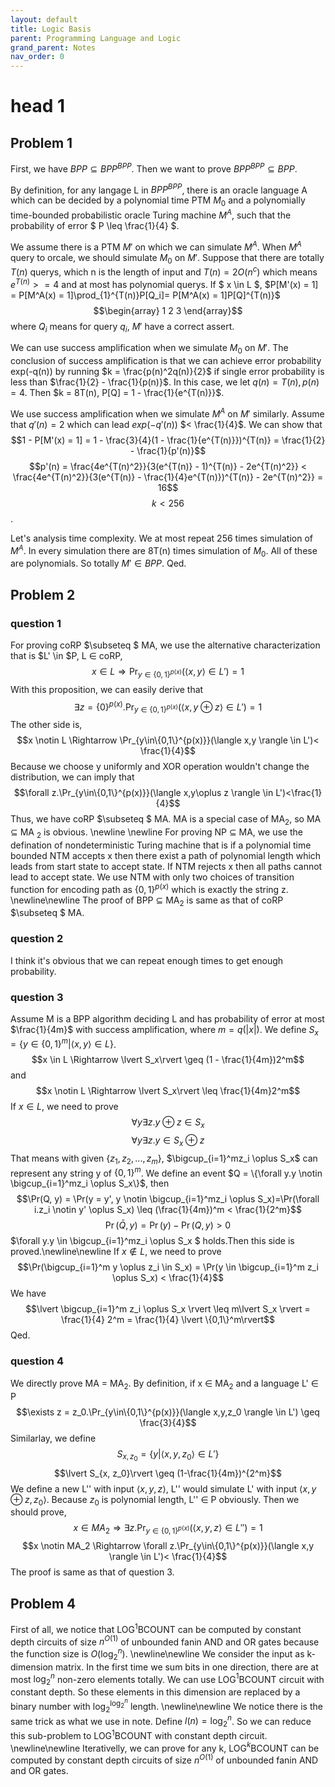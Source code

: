 ```yaml
---
layout: default
title: Logic Basis
parent: Programming Language and Logic
grand_parent: Notes
nav_order: 0
---
```

# head 1
## Problem 1
First, we have $BPP \subseteq BPP^{BPP}$. Then we want to prove $BPP^{BPP} \subseteq BPP$.

By definition, for any langage L in $BPP^{BPP}$, there is an oracle language A which can be decided by a polynomial time PTM $M_0$ and a polynomially time-bounded probabilistic oracle Turing machine $M^A$, such that the probability of error $ P \leq \frac{1}{4} $.

We assume there is a PTM $M'$ on which we can simulate $M^A$. When $M^A$ query to orcale, we should simulate $M_0$ on $M'$. Suppose that there are totally $T(n)$ querys, which n is the length of input and $T(n) = 2O(n^c)$ which means $e^{T(n)} >= 4$ and at most has polynomial querys. If $ x \in L $, 
$P[M'(x) = 1] = P[M^A(x) = 1]\prod_{1}^{T(n)}P[Q_i]= P[M^A(x) = 1]P[Q]^{T(n)}$
$$\begin{array}
1 2 3
	\end{array}$$
where $Q_i$ means for query $q_i$, $M'$ have a correct assert.

We can use success amplification when we simulate $M_0$ on $M'$. The conclusion of success amplification is that we can achieve error probability exp(-q(n)) by running $k = \frac{p(n)^2q(n)}{2}$ if single error probability is less than $\frac{1}{2} - \frac{1}{p(n)}$. In this case, we let $q(n) = T(n), p(n) = 4$. Then $k = 8T(n), P[Q] = 1 - \frac{1}{e^{T(n)}}$.

We use success amplification when we simulate $M^A$ on $M'$ similarly. Assume that $q'(n) = 2$ which can lead $exp(-q'(n))$ $< \frac{1}{4}$. We can show that $$1 - P[M'(x) = 1] = 1 - \frac{3}{4}(1 - \frac{1}{e^{T(n)}})^{T(n)} = \frac{1}{2} - \frac{1}{p'(n)}$$ $$p'(n) = \frac{4e^{T(n)^2}}{3(e^{T(n)} - 1)^{T(n)} - 2e^{T(n)^2}} < \frac{4e^{T(n)^2}}{3(e^{T(n)} - \frac{1}{4}e^{T(n)})^{T(n)} - 2e^{T(n)^2}} = 16$$ $$k < 256$$.

Let's analysis time complexity. We at most repeat 256 times simulation of $M^A$. In every simulation there are 8T(n) times simulation of $M_0$. All of these are polynomials. So totally $M' \in BPP$. Qed.

## Problem 2
### question 1
For proving coRP $\subseteq $ MA, we use the alternative characterization that is $L' \in $P, L $\in$ coRP, $$x \in L \Rightarrow \Pr_{y\in\{0,1\}^{p(x)}}(\langle x,y \rangle \in L')=1$$
With this proposition, we can easily derive that
$$\exists z=\{0\}^{p(x)}.\Pr_{y\in\{0,1\}^{p(x)}}(\langle x,y\oplus z \rangle \in L')=1$$
The other side is,$$x \notin L \Rightarrow \Pr_{y\in\{0,1\}^{p(x)}}(\langle x,y \rangle \in L')< \frac{1}{4}$$
Because we choose y uniformly and XOR operation wouldn't change the distribution, we can imply that
$$\forall z.\Pr_{y\in\{0,1\}^{p(x)}}(\langle x,y\oplus z \rangle \in L')<\frac{1}{4}$$
Thus, we have coRP $\subseteq $ MA. MA is a special case of MA$_2$, so MA $\subseteq$ MA $_2$ is obvious. \newline \newline
For proving NP $\subseteq$ MA, we use the defination of nondeterministic Turing machine that is if a polynomial time bounded NTM accepts x then there exist a path of polynomial length which leads from start state to accept state. If NTM rejects x then all paths cannot lead to accept state. We use NTM with only two choices of transition function for encoding path as $\{0,1\}^{p(x)}$ which is exactly the string z.
\newline\newline
The proof of BPP $\subseteq$ MA$_2$ is same as that of coRP $\subseteq $ MA.
### question 2
I think it's obvious that we can repeat enough times to get enough probability.
### question 3
Assume M is a BPP algorithm deciding L and has probability of error at most $\frac{1}{4m}$ with success amplification, where $m = q(\lvert x\rvert)$. We define $S_x = \{y\in \{0, 1\}^m | \langle x,y\rangle \in L \}$.
$$x \in L \Rightarrow \lvert S_x\rvert \geq (1 - \frac{1}{4m})2^m$$ and $$x \notin L \Rightarrow \lvert S_x\rvert \leq \frac{1}{4m}2^m$$
If $x \in L$, we need to prove
$$\forall y\exists z.y\oplus z \in S_x$$
$$\forall y\exists z.y \in S_x\oplus z$$
That means with given $\{ z_1, z_2, ... , z_m\}$, $\bigcup_{i=1}^mz_i \oplus S_x$ can represent any string y of $\{0, 1\}^m$. We define an event $Q = \{\forall y.y \notin \bigcup_{i=1}^mz_i \oplus S_x\}$, then $$\Pr(Q, y)  = \Pr(y = y', y \notin \bigcup_{i=1}^mz_i \oplus S_x)=\Pr(\forall i.z_i \notin y' \oplus S_x) \leq (\frac{1}{4m})^m < \frac{1}{2^m}$$
$$\Pr(\bar Q, y) = \Pr(y) - \Pr(Q, y) > 0$$
$\forall y.y \in \bigcup_{i=1}^mz_i \oplus S_x $ holds.Then this side is proved.\newline\newline
If $x \notin L$, we need to prove
$$\Pr(\bigcup_{i=1}^m y \oplus z_i \in S_x) = \Pr(y \in \bigcup_{i=1}^m z_i \oplus S_x) < \frac{1}{4}$$
We have
$$\lvert \bigcup_{i=1}^m z_i \oplus S_x \rvert \leq m\lvert S_x \rvert = \frac{1}{4} 2^m = \frac{1}{4} \lvert \{0,1\}^m\rvert$$
Qed.
### question 4
We directly prove MA = MA$_2$. By definition, if x $\in$ MA$_2$ and a language L' $\in$ P $$\exists z = z_0.\Pr_{y\in\{0,1\}^{p(x)}}(\langle x,y,z_0 \rangle \in L') \geq \frac{3}{4}$$ Similarlay, we define $$S_{x,z_0} = \{y|\langle x, y, z_0 \rangle \in L'\}$$ $$\lvert S_{x, z_0}\rvert \geq (1-\frac{1}{4m})^{2^m}$$
We define a new L'' with input $\langle x, y, z\rangle$, L'' would simulate L' with input $\langle x, y\oplus z, z_0 \rangle$. Because $z_0$ is polynomial length, L'' $\in$ P obviously. Then we should prove,
$$x \in MA_2 \Rightarrow \exists z.\Pr_{y\in\{0,1\}^{p(x)}}(\langle x,y,z \rangle \in L'') = 1 $$
$$x \notin MA_2 \Rightarrow \forall z.\Pr_{y\in\{0,1\}^{p(x)}}(\langle x,y \rangle \in L')< \frac{1}{4}$$
The proof is same as that of question 3.
## Problem 4
First of all, we notice that LOG$^1$BCOUNT can be computed by constant depth circuits of size $n^{O(1)}$ of unbounded fanin AND and OR gates because the function size is $O(\log_2^n)$. \newline\newline
We consider the input as k-dimension matrix.
In the first time we sum bits in one direction, there are at most $\log_2^n$ non-zero elements totally. We can use LOG$^1$BCOUNT circuit with constant depth. So these elements in this dimension are replaced by a binary number with $\log_2^{\log_2^n}$ length. \newline\newline
We notice there is the same trick as what we use in note. Define $l(n) = \log_2^n$. So we can reduce this sub-problem to LOG$^1$BCOUNT with constant depth circuit. \newline\newline
Iterativelly, we can prove for any k, LOG$^k$BCOUNT can be computed by constant depth circuits of size $n^{O(1)}$ of unbounded fanin AND and OR gates.

